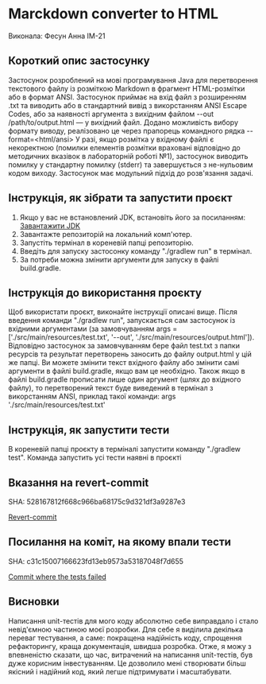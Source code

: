 # Marckdown converter to HTML

Виконала: Фесун Анна ІМ-21

## Короткий опис застосунку

Застосунок розроблений на мові програмування Java для перетворення текстового файлу із розміткою Markdown в фрагмент HTML-розмітки або в формат ANSI. 
Застосунок приймає на вхід файл з розширенням .txt та виводить або в стандартний вивід з викорстанням ANSI Escape Codes, або за наявності аргумента з
вихідним файлом --out /path/to/output.html — у вихідний файл. Додано можливість вибору формату виводу, реалізовано це через прапорець командного рядка 
--format=<html/ansi> У разі, якщо розмітка у вхідному файлі є некоректною (помилки елементів 
розмітки враховані відповідно до методичних вказівок в лабораторній роботі №1), застосунок виводить помилку у стандартну помилку (stderr)
та завершується з не-нульовим кодом виходу. Застосунок має модульний підхід до розв'язання задачі. 


## Інструкція, як зібрати та запустити проєкт

1. Якщо у вас не встановлений JDK, встановіть його за посиланням: 
<a name="jdk" href="https://www.oracle.com/java/technologies/javase/jdk21-archive-downloads.html">Завантажити JDK</a>
2. Завантажте репозиторій на локальний комп'ютер.
3. Запустіть термінал в кореневій папці репозиторію.
4. Введіть для запуску застосонку команду "./gradlew run" в термінал.
5. За потреби можна змінити аргументи для запуску в файлі build.gradle. 
 
## Інструкція до використання проєкту

Щоб використати проєкт, виконайте інструкції описані вище. Після введення команди "./gradlew run", запускається сам застосунок
із вхідними аргументами (за замовчуванням args = ['./src/main/resources/test.txt', '--out', './src/main/resources/output.html']).
Відповідно застосунок за замовчуванням бере файл test.txt з папки ресурсів та результат перетворень заносить до файлу output.html 
у цій же папці. Ви можете змінити текст вхідного файлу або змінити самі аргументи в файлі build.gradle, якщо вам це необхідно.
Також якщо в файлі build.gradle прописати лише один аргумент (шлях до вхідного файлу), то перетворений текст буде виведений в термінал  з викорстанням ANSI, 
приклад такої команди: args './src/main/resources/test.txt'

## Інструкція, як запустити тести

В кореневій папці проєкту в терміналі запустити команду "./gradlew test". Команда запустить усі тести наявні в проєкті

## Вказання на revert-commit

SHA: 528167812f668c966ba68175c9d321df3a9287e3

<a name="revert" href="https://github.com/AnyaFesun/markdownToHTML/commit/528167812f668c966ba68175c9d321df3a9287e3">Revert-commit</a>

 ## Посилання на коміт, на якому впали тести

SHA: c31c15007166623fd13eb9573a53187048f7d655

<a name="drop" href="https://github.com/AnyaFesun/markdownToHTML/commit/c31c15007166623fd13eb9573a53187048f7d655">Commit where the tests failed</a>

 ## Висновки

Написання unit-тестів для мого коду абсолютно себе виправдало і стало невід'ємною частиною моєї розробки. 
Для себе я виділила декілька переваг тестування, а саме: покращена надійність коду, спрощення рефакторингу,
краща документація, швидша розробка. Отже, я можу з впевненістю сказати, що час, витрачений на написання unit-тестів,
був дуже корисним інвестуванням. Це дозволило мені створювати більш якісний і надійний код, який легше підтримувати і масштабувати. 
